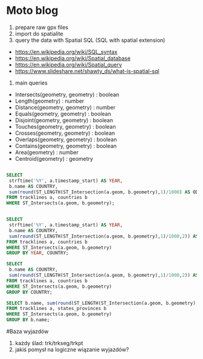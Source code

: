 
# Moto blog

1. prepare raw gpx files
1. import do spatialite
1. query the data with Spatial SQL (SQL with spatial extension)
 * https://en.wikipedia.org/wiki/SQL_syntax
 * https://en.wikipedia.org/wiki/Spatial_database
 * https://en.wikipedia.org/wiki/Spatial_query
 * https://www.slideshare.net/shawty_ds/what-is-spatial-sql
1. main queries
 * Intersects(geometry, geometry) : boolean
 * Length(geometry) : number
 * Distance(geometry, geometry) : number
 * Equals(geometry, geometry) : boolean
 * Disjoint(geometry, geometry) : boolean
 * Touches(geometry, geometry) : boolean
 * Crosses(geometry, geometry) : boolean
 * Overlaps(geometry, geometry) : boolean
 * Contains(geometry, geometry) : boolean
 * Area(geometry) : number
 * Centroid(geometry) : geometry


```sql

SELECT
 strftime('%Y', a.timestamp_start) AS YEAR,
 b.name AS COUNTRY,
 sum(round(ST_LENGTH(ST_Intersection(a.geom, b.geometry),1)/1000) AS ODO
FROM tracklines a, countries b
WHERE ST_Intersects(a.geom, b.geometry);


SELECT
 strftime('%Y', a.timestamp_start) AS YEAR,
 b.name AS COUNTRY,
 sum(round(ST_LENGTH(ST_Intersection(a.geom, b.geometry),1)/1000,2)) AS ODO
FROM tracklines a, countries b
WHERE ST_Intersects(a.geom, b.geometry)
GROUP BY YEAR, COUNTRY;

SELECT
 b.name AS COUNTRY,
 sum(round(ST_LENGTH(ST_Intersection(a.geom, b.geometry),1)/1000,2)) AS ODO
FROM tracklines a, countries b
WHERE ST_Intersects(a.geom, b.geometry)
GROUP BY COUNTRY;

SELECT b.name, sum(round(ST_LENGTH(ST_Intersection(a.geom, b.geometry),1)/1000))
FROM tracklines a, states_provinces b
WHERE ST_Intersects(a.geom, b.geometry)
GROUP BY b.name;

```

#Baza wyjazdów

1. każdy ślad: trk/trkseg/trkpt
1. jakiś pomysł na logiczne wiązanie wyjazdów?
